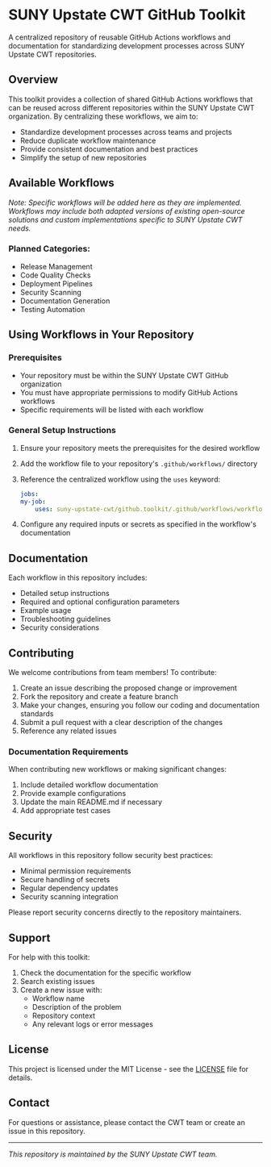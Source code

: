 # SUNY Upstate CWT GitHub Toolkit

A centralized repository of reusable GitHub Actions workflows and documentation for standardizing development processes across SUNY Upstate CWT repositories.

## Overview

This toolkit provides a collection of shared GitHub Actions workflows that can be reused across different repositories within the SUNY Upstate CWT organization. By centralizing these workflows, we aim to:

- Standardize development processes across teams and projects
- Reduce duplicate workflow maintenance
- Provide consistent documentation and best practices
- Simplify the setup of new repositories

## Available Workflows

*Note: Specific workflows will be added here as they are implemented. Workflows may include both adapted versions of existing open-source solutions and custom implementations specific to SUNY Upstate CWT needs.*

### Planned Categories:

- Release Management
- Code Quality Checks
- Deployment Pipelines
- Security Scanning
- Documentation Generation
- Testing Automation

## Using Workflows in Your Repository

### Prerequisites

- Your repository must be within the SUNY Upstate CWT GitHub organization
- You must have appropriate permissions to modify GitHub Actions workflows
- Specific requirements will be listed with each workflow

### General Setup Instructions

1. Ensure your repository meets the prerequisites for the desired workflow
2. Add the workflow file to your repository's `.github/workflows/` directory
3. Reference the centralized workflow using the `uses` keyword:

    ```yaml
    jobs:
    my-job:
        uses: suny-upstate-cwt/github.toolkit/.github/workflows/workflow-name.yml@main
    ```

4. Configure any required inputs or secrets as specified in the workflow's documentation

## Documentation

Each workflow in this repository includes:

- Detailed setup instructions
- Required and optional configuration parameters
- Example usage
- Troubleshooting guidelines
- Security considerations

## Contributing

We welcome contributions from team members! To contribute:

1. Create an issue describing the proposed change or improvement
2. Fork the repository and create a feature branch
3. Make your changes, ensuring you follow our coding and documentation standards
4. Submit a pull request with a clear description of the changes
5. Reference any related issues

### Documentation Requirements

When contributing new workflows or making significant changes:

1. Include detailed workflow documentation
2. Provide example configurations
3. Update the main README.md if necessary
4. Add appropriate test cases

## Security

All workflows in this repository follow security best practices:

- Minimal permission requirements
- Secure handling of secrets
- Regular dependency updates
- Security scanning integration

Please report security concerns directly to the repository maintainers.

## Support

For help with this toolkit:

1. Check the documentation for the specific workflow
2. Search existing issues
3. Create a new issue with:
   - Workflow name
   - Description of the problem
   - Repository context
   - Any relevant logs or error messages

## License

This project is licensed under the MIT License - see the [LICENSE](LICENSE.md) file for details.

## Contact

For questions or assistance, please contact the CWT team or create an issue in this repository.

---

*This repository is maintained by the SUNY Upstate CWT team.*
